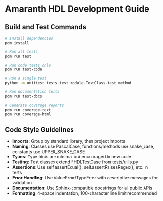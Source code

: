# Amaranth HDL Development Guide

## Build and Test Commands
```bash
# Install dependencies
pdm install

# Run all tests
pdm run test

# Run code tests only
pdm run test-code

# Run a single test
python -m unittest tests.test_module.TestClass.test_method

# Run documentation tests
pdm run test-docs

# Generate coverage reports
pdm run coverage-text
pdm run coverage-html
```

## Code Style Guidelines
- **Imports**: Group by standard library, then project imports
- **Naming**: Classes use PascalCase, functions/methods use snake_case, constants use UPPER_SNAKE_CASE
- **Types**: Type hints are minimal but encouraged in new code
- **Testing**: Test classes extend FHDLTestCase from tests/utils.py
- **Assertions**: Use self.assertEqual(), self.assertRaisesRegex(), etc. in tests
- **Error Handling**: Use ValueError/TypeError with descriptive messages for validation
- **Documentation**: Use Sphinx-compatible docstrings for all public APIs
- **Formatting**: 4-space indentation, 100-character line limit recommended